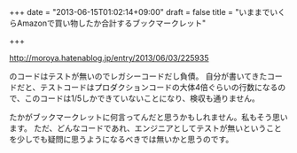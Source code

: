 +++
date = "2013-06-15T01:02:14+09:00"
draft = false
title = "いままでいくらAmazonで買い物したか合計するブックマークレット"

+++

http://moroya.hatenablog.jp/entry/2013/06/03/225935

のコードはテストが無いのでレガシーコードだし負債。
自分が書いてきたコードだと、テストコードはプロダクションコードの大体4倍ぐらいの行数になるので、このコードは1/5しかできていないことになり、検収も通りません。

たかがブックマークレットに何言ってんだと思うかもしれません。私もそう思います。
ただ、どんなコードであれ、エンジニアとしてテストが無いということを少しでも疑問に思うようになるべきでは無いかと思うのです。
